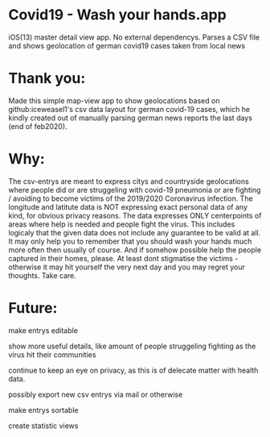 # Covid19 - Wash your hands.app
 iOS(13) master detail view app. No external dependencys.
 Parses a CSV file and shows geolocation of german covid19 cases taken from local news 
 
# Thank you:
 
 Made this simple map-view app to show geolocations
 based on github:iceweasel1's csv data layout for german covid-19 cases,
 which he kindly created out of manually parsing german news reports the last days (end of feb2020).
 
# Why:
 
 The csv-entrys are meant to express citys and countryside geolocations where people did or are struggeling
 with covid-19 pneumonia or are fighting / avoiding to become victims of the 2019/2020 Coronavirus infection.
 The longitude and latitute data is NOT expressing exact personal data of any kind, for obvious privacy reasons.
 The data expresses ONLY centerpoints of areas where help is needed and people fight the virus.
 This includes logicaly that the given data does not include any guarantee to be valid at all.
 It may only help you to remember that you should wash your hands much more often then usually of course.
 And if somehow possible help the people captured in their homes, please.
 At least dont stigmatise the victims - otherwise it may hit yourself the very next day and you may regret
 your thoughts. Take care.
 
# Future:
 
 make entrys editable
 
 show more useful details, like amount of people struggeling fighting as the virus hit their communities
 
 continue to keep an eye on privacy, as this is of delecate matter with health data.
 
 possibly export new csv entrys via mail or otherwise
 
 make entrys sortable
 
 create statistic views
